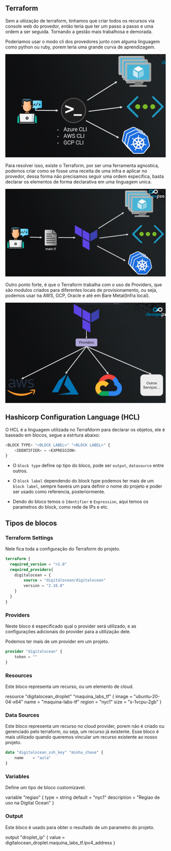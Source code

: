 ## Terraform

Sem a utiização de terraform, tinhamos que criar todos os recursos via console web do provedor, então teria que ter um passo a passo e uma ordem a ser seguida.
Tornando a gestão mais trabalhosa e demorada.

Poderiamos usar o modo cli dos provedores junto com alguma linguagem como python ou ruby, porem teria uma grande curva de aprendizagem.

![alt text](../imagens/sem_terraform.png)

Para resolver isso, existe o Terraform, por ser uma ferramenta agnostica, podemos criar como se fosse uma receita de uma infra e aplicar no provedor, dessa forma não precisamos seguir uma ordem especifica, basta declarar os elementos de forma declarativa em uma linguagem unica.

![alt text](../imagens/com_terraform.png)

Outro ponto forte, é que o Terraform trabalha com o uso de Providers, que são modulos criados para diferentes locais de provisionamento, ou seja, podemos usar na AWS, GCP, Oracle e até em Bare Metal(Infra local).

![alt text](../imagens/providers_tf.png)

## **Hashicorp Configuration Language (HCL)**

O HCL é a linguagem utilizada no Terrafdorm para declarar os objetos, ele é baseado em blocos, segue a estrtura abaixo: 

```terraform
<BLOCK TYPE> "<BLOCK LABEL>" "<BLOCK LABEL>" {
    <IDENTIFIER> = <EXPRESSION>
}
```

- O `block type` define op tipo do bloco, pode ser `output`, `datasource` entre outros.

- O `block label` dependendo do block type podemos ter mais de um `block label`, sempre havera um para definir o nome do projeto e poder ser usado como referencia, posteriormente.

- Dendo do bloco temos o `Identifier` e `Expression`, aqui temos os parametros do block, como rede de IPs e etc.

## **Tipos de blocos**

### Terraform Settings
Nele fica toda a configuração do Terraform do projeto.

```terraform
terraform {
  required_version = ">1.0"
  required_providers{
    digitalocean = {
        source = "digitalocean/digitalocean"
        version = "2.16.0"
    }
  }
}
```

### Providers

Neste bloco é especificado qual o provider será utilizado, e as configurações adicionais do provider para a utilização dele.

Podemos ter mais de um provider em um projeto.

```terraform
provider "digitalocean" {
    token = ""
}
```

### Resources

Este bloco representa um recurso, ou um elemento de cloud.

resource "digitalocean_droplet" "maquina_labs_tf" {
    image   = "ubuntu-20-04-x64"
    name    = "maquina-labs-tf"
    region  = "nyc1"
    size    = "s-1vcpu-2gb"
}

### Data Sources

Este bloco representa um recurso no cloud provider, porem não é criado ou gerenciado pelo terraform, ou seja, um recurso já existente. Esse bloco é mais utilizado quando queremos vincular um recurso existente ao nosso projeto.

```terraform
data "digitalocean_ssh_key" "minha_chave" {
    name    = "aula"
}
```

### Variables

Define um tipo de bloco customizavel.

variable "regiao" {
    type        = string
    default     = "nyc1"
    description = "Regiao de uso na Digital Ocean"
}

### Output

Este bloco é usado para obter o resultado de um parametro do projeto.

output "droplet_ip" {
    value = digitalocean_droplet.maquina_labs_tf.ipv4_address
}